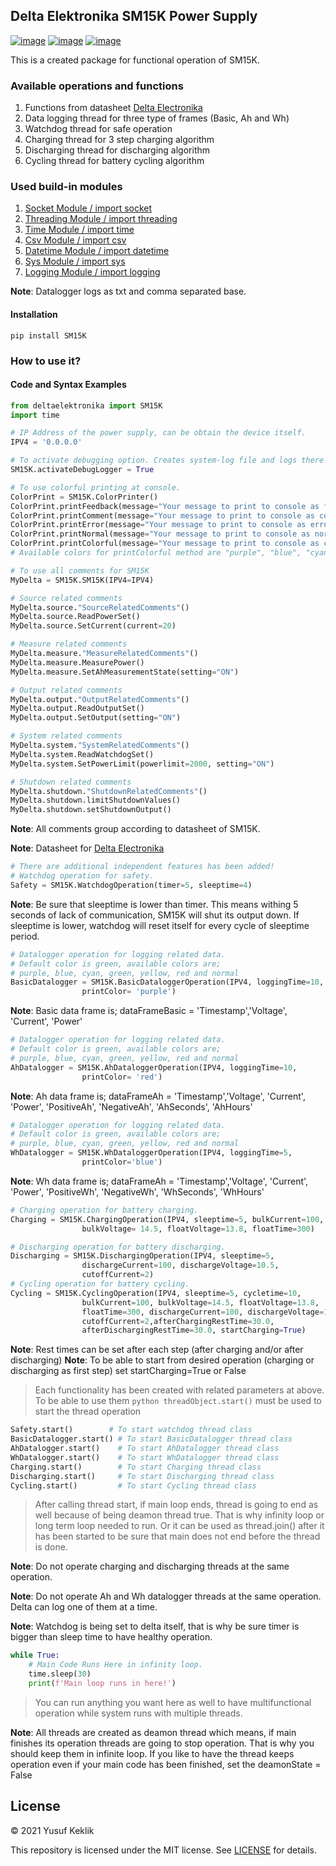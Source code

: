 ## Delta Elektronika SM15K Power Supply


[![image](https://img.shields.io/badge/Python-v.3.9.1-blue)](https://www.python.org/downloads/)
[![image](https://img.shields.io/badge/GitHUB-SM15K-green)](https://github.com/keklikyusuf/DeltaElektronika)
[![image](https://img.shields.io/badge/Pypi-SM15K-red)](https://pypi.org/project/SM15K/)


This is a created package for functional operation of SM15K.

### Available operations and functions
1. Functions from datasheet [Delta Electronika](https://www.delta-elektronika.nl/upload/MANUAL_ETHERNET_AND_SEQUENCER_PROGRAMMING_SM15K.pdf)
2. Data logging thread for three type of frames (Basic, Ah and Wh)
3. Watchdog thread for safe operation
4. Charging thread for 3 step charging algorithm
5. Discharging thread for discharging algorithm
6. Cycling thread for battery cycling algorithm

### Used build-in modules
1. [Socket Module / import socket](https://docs.python.org/3/library/socket.htmll)
2. [Threading Module / import threading](https://docs.python.org/3/library/threading.html)
3. [Time Module / import time](https://docs.python.org/3/library/time.html)
4. [Csv Module / import csv](https://docs.python.org/3/library/csv.html)
5. [Datetime Module / import datetime](https://docs.python.org/3/library/datetime.html)
6. [Sys Module / import sys](https://docs.python.org/3/library/sys.html)
7. [Logging Module / import logging](https://docs.python.org/3/howto/logging.html)

__Note__: Datalogger logs as txt and comma separated base.
 
#### Installation
```pip install SM15K```


### How to use it?
#### Code and Syntax Examples
```python
from deltaelektronika import SM15K
import time
```

```python
# IP Address of the power supply, can be obtain the device itself.
IPV4 = '0.0.0.0' 

# To activate debugging option. Creates system-log file and logs there
SM15K.activateDebugLogger = True 

# To use colorful printing at console.
ColorPrint = SM15K.ColorPrinter()
ColorPrint.printFeedback(message="Your message to print to console as feedback!")
ColorPrint.printComment(message="Your message to print to console as comment!")
ColorPrint.printError(message="Your message to print to console as error!")
ColorPrint.printNormal(message="Your message to print to console as normal!")
ColorPrint.printColorful(message="Your message to print to console as colorful!", colour="purple")
# Available colors for printColorful method are "purple", "blue", "cyan", "green", "red", "yellow", "normal"

# To use all comments for SM15K
MyDelta = SM15K.SM15K(IPV4=IPV4)

# Source related comments
MyDelta.source."SourceRelatedComments"()
MyDelta.source.ReadPowerSet()
MyDelta.source.SetCurrent(current=20)

# Measure related comments
MyDelta.measure."MeasureRelatedComments"()
MyDelta.measure.MeasurePower()
MyDelta.measure.SetAhMeasurementState(setting="ON")

# Output related comments
MyDelta.output."OutputRelatedComments"()
MyDelta.output.ReadOutputSet()
MyDelta.output.SetOutput(setting="ON")

# System related comments
MyDelta.system."SystemRelatedComments"()
MyDelta.system.ReadWatchdogSet()
MyDelta.system.SetPowerLimit(powerlimit=2000, setting="ON")

# Shutdown related comments
MyDelta.shutdown."ShutdownRelatedComments"()
MyDelta.shutdown.limitShutdownValues()
MyDelta.shutdown.setShutdownOutput()
```
__Note__: All comments group according to datasheet of SM15K.

__Note__: Datasheet for [Delta Electronika](https://www.delta-elektronika.nl/upload/MANUAL_ETHERNET_AND_SEQUENCER_PROGRAMMING_SM15K.pdf)

```python
# There are additional independent features has been added!
# Watchdog operation for safety.
Safety = SM15K.WatchdogOperation(timer=5, sleeptime=4)

```
__Note__: Be sure that sleeptime is lower than timer. This means withing 5 seconds of lack of communication, SM15K will
shut its output down. If sleeptime is lower, watchdog will reset itself for every cycle of sleeptime period.

```python
# Datalogger operation for logging related data.
# Default color is green, available colors are;
# purple, blue, cyan, green, yellow, red and normal                            
BasicDatalogger = SM15K.BasicDataloggerOperation(IPV4, loggingTime=10,
                printColor= 'purple')    
```
__Note__: Basic data frame is; dataFrameBasic = 'Timestamp','Voltage', 'Current', 'Power'
```python
# Datalogger operation for logging related data.
# Default color is green, available colors are;
# purple, blue, cyan, green, yellow, red and normal 
AhDatalogger = SM15K.AhDataloggerOperation(IPV4, loggingTime=10, 
                printColor= 'red')
```
__Note__: Ah data frame is; dataFrameAh = 'Timestamp','Voltage', 'Current', 'Power', 'PositiveAh', 'NegativeAh', 'AhSeconds', 'AhHours'
```python
# Datalogger operation for logging related data.
# Default color is green, available colors are;
# purple, blue, cyan, green, yellow, red and normal            
WhDatalogger = SM15K.WhDataloggerOperation(IPV4, loggingTime=5, 
                printColor='blue')  
```
__Note__: Wh data frame is; dataFrameAh = 'Timestamp','Voltage', 'Current', 'Power', 'PositiveWh', 'NegativeWh', 'WhSeconds', 'WhHours'
```python
# Charging operation for battery charging.
Charging = SM15K.ChargingOperation(IPV4, sleeptime=5, bulkCurrent=100, 
                bulkVoltage= 14.5, floatVoltage=13.8, floatTime=300)

# Discharging operation for battery discharging.
Discharging = SM15K.DischargingOperation(IPV4, sleeptime=5, 
                dischargeCurrent=100, dischargeVoltage=10.5, 
                cutoffCurrent=2)
# Cycling operation for battery cycling.                
Cycling = SM15K.CyclingOperation(IPV4, sleeptime=5, cycletime=10, 
                bulkCurrent=100, bulkVoltage=14.5, floatVoltage=13.8, 
                floatTime=300, dischargeCurrent=100, dischargeVoltage=10.5, 
                cutoffCurrent=2,afterChargingRestTime=30.0, 
                afterDischargingRestTime=30.0, startCharging=True)
```
__Note__: Rest times can be set after each step (after charging and/or after discharging)
__Note__: To be able to start from desired operation (charging or discharging as first step) set startCharging=True or False
> Each functionality has been created with related parameters at above.  
> To be able to use them ```python threadObject.start()``` must be used to start the thread operation
```python
Safety.start()        # To start watchdog thread class
BasicDatalogger.start() # To start BasicDatalogger thread class
AhDatalogger.start()    # To start AhDatalogger thread class
WhDatalogger.start()    # To start WhDatalogger thread class
Charging.start()        # To start Charging thread class
Discharging.start()     # To start Discharging thread class
Cycling.start()         # To start Cycling thread class
```
> After calling thread start, if main loop ends, thread is going to end as well
> because of being deamon thread true. That is why infinity loop or long term loop needed to run.
> Or it can be used as thread.join() after it has been started to be sure that main does not end before the thread is done.

__Note__: Do not operate charging and discharging threads at the same operation.

__Note__: Do not operate Ah and Wh datalogger threads at the same operation. Delta can log one of them at a time.

__Note__: Watchdog is being set to delta itself, that is why be sure timer is bigger than sleep time to have healthy operation.

```python
while True:
    # Main Code Runs Here in infinity loop.
    time.sleep(30)
    print(f'Main loop runs in here!')
```
> You can run anything you want here as well to have multifunctional operation while system runs with multiple threads.

__Note__: All threads are created as deamon thread which means, if main finishes its operation
threads are going to stop operation. That is why you should keep them in infinite loop. If you like to have the thread 
keeps operation even if your main code has been finished, set the deamonState = False

## License

© 2021 Yusuf Keklik

This repository is licensed under the MIT license. See [LICENSE](https://github.com/keklikyusuf/DeltaElektronika/blob/main/LICENSE) for details.
